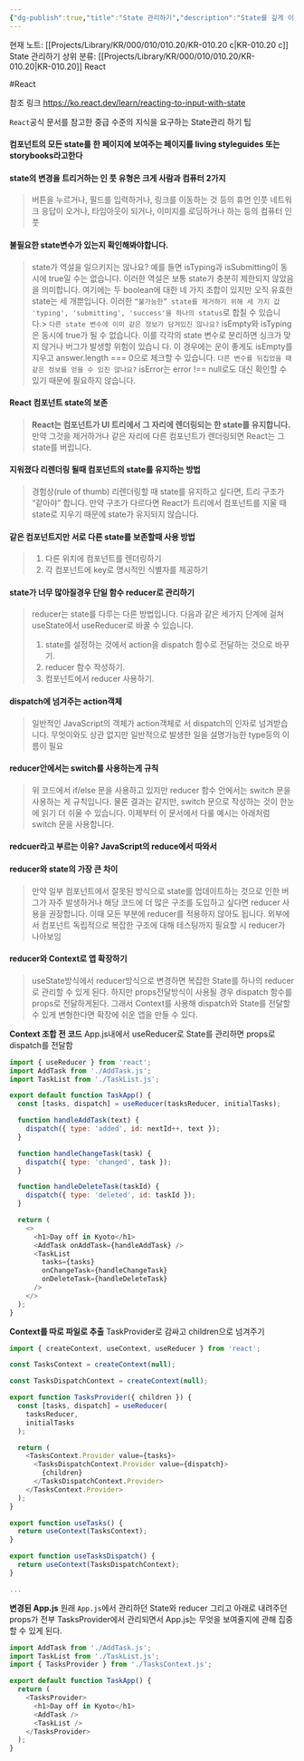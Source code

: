 ```yaml
---
{"dg-publish":true,"title":"State 관리하기","description":"State를 깊게 이해하기 위한 목차입니다. input으로 State받기, 오래 보존하기, 공유하기, reducer사용하기 등 State에 대해 심도 있게 배웁니다.","permalink":"/projects/library/kr/000/010/010-20/kr-010-20-c/","dgPassFrontmatter":true,"noteIcon":"0","created":"2025-01-12T21:26:13.578+09:00","updated":"2025-03-18T02:15:31.093+09:00"}
---
```


현재 노트: [[Projects/Library/KR/000/010/010.20/KR-010.20 c\|KR-010.20 c]] State 관리하기
상위 분류: [[Projects/Library/KR/000/010/010.20/KR-010.20\|KR-010.20]] React

#React

참조 링크
https://ko.react.dev/learn/reacting-to-input-with-state

`React`공식 문서를 참고한 중급 수준의 지식을 요구하는 State관리 하기 팁


#### 컴포넌트의 모든 state를 한 페이지에 보여주는 페이지를 living styleguides 또는 storybooks라고한다


#### state의 변경을 트리거하는 인 풋 유형은 크게 사람과 컴퓨터 2가지
> 버튼을 누르거나, 필드를 입력하거나, 링크를 이동하는 것 등의 휴먼 인풋
네트워크 응답이 오거나, 타임아웃이 되거나, 이미지를 로딩하거나 하는 등의 컴퓨터 인풋

#### 불필요한 state변수가 있는지 확인해봐야합니다.
> state가 역설을 일으키지는 않나요? 예를 들면 isTyping과 isSubmitting이 동시에 true일 수는 없습니다. 이러한 역설은 보통 state가 충분히 제한되지 않았음을 의미합니다. 여기에는 두 boolean에 대한 네 가지 조합이 있지만 오직 유효한 state는 세 개뿐입니다. 이러한 `“불가능한” state를 제거하기 위해 세 가지 값 'typing', 'submitting', 'success'을 하나의 status`로 합칠 수 있습니다.> 
`다른 state 변수에 이미 같은 정보가 담겨있진 않나요?` isEmpty와 isTyping은 동시에 true가 될 수 없습니다. 이를 각각의 state 변수로 분리하면 싱크가 맞지 않거나 버그가 발생할 위험이 있습니
다. 이 경우에는 운이 좋게도 isEmpty를 지우고 answer.length === 0으로 체크할 수 있습니다.
`다른 변수를 뒤집었을 때 같은 정보를 얻을 수 있진 않나요?` isError는 error !== null로도 대신 확인할 수 있기 때문에 필요하지 않습니다.



#### React 컴포넌트 state의 보존
>**React는 컴포넌트가 UI 트리에서 그 자리에 렌더링되는 한 state를 유지합니다.** 만약 그것을 제거하거나 같은 자리에 다른 컴포넌트가 렌더링되면 React는 그 state를 버립니다.


#### 지워졌다 리렌더링 될때 컴포넌트의 state를 유지하는 방법
> 경험상(rule of thumb) 리렌더링할 때 state를 유지하고 싶다면, 트리 구조가 “같아야” 합니다. 만약 구조가 다르다면 React가 트리에서 컴포넌트를 지울 때 state로 지우기 때문에 state가 유지되지 않습니다.

#### 같은 컴포넌트지만 서로 다른 state를 보존할때 사용 방법
> 1. 다른 위치에 컴포넌트를 렌더링하기
> 2. 각 컴포넌트에 key로 명시적인 식별자를 제공하기

#### state가 너무 많아질경우 단일 함수 reducer로 관리하기
> reducer는 state를 다루는 다른 방법입니다. 다음과 같은 세가지 단계에 걸쳐 useState에서 useReducer로 바꿀 수 있습니다.
> 1. state를 설정하는 것에서 action을 dispatch 함수로 전달하는 것으로 바꾸기.
> 2. reducer 함수 작성하기.
> 3. 컴포넌트에서 reducer 사용하기.


#### dispatch에 넘겨주는 action객체
>일반적인 JavaScript의 객체가 action객체로 서 dispatch의 인자로 넘겨받습니다. 무엇이와도 상관 없지만 일반적으로 발생한 일을 설명가능한 type등의 이름이 필요

#### reducer안에서는 switch를 사용하는게 규칙
> 위 코드에서 if/else 문을 사용하고 있지만 reducer 함수 안에서는 switch 문을 사용하는 게 규칙입니다. 물론 결과는 같지만, switch 문으로 작성하는 것이 한눈에 읽기 더 쉬울 수 있습니다. 이제부터 이 문서에서 다룰 예시는 아래처럼 switch 문을 사용합니다.


#### redcuer라고 부르는 이유? JavaScript의 reduce에서 따와서 

#### reducer와 state의 가장 큰 차이
> 만약 일부 컴포넌트에서 잘못된 방식으로 state를 업데이트하는 것으로 인한 버그가 자주 발생하거나 해당 코드에 더 많은 구조를 도입하고 싶다면 reducer 사용을 권장합니다. 이때 모든 부분에 reducer를 적용하지 않아도 됩니다.
> 외부에서 컴포넌트 독립적으로 복잡한 구조에 대해 테스팅까지 필요할 시 reducer가 나아보임


#### reducer와 Context로 앱 확장하기
> useState방식에서 reducer방식으로 변경하면 복잡한 State를 하나의 reducer로 관리할 수 있게 된다. 하지만 props전달방식이 사용될 경우 dispatch 함수를 props로 전달하게된다. 그래서 Context를 사용해 dispatch와 State를 전달할 수 있게 변형한다면 확장에 쉬운 앱을 만들 수 있다.

**Context 조합 전 코드**
App.js내에서 useReducer로 State를 관리하면 props로 dispatch를 전달함
```js
import { useReducer } from 'react';
import AddTask from './AddTask.js';
import TaskList from './TaskList.js';

export default function TaskApp() {
  const [tasks, dispatch] = useReducer(tasksReducer, initialTasks);

  function handleAddTask(text) {
    dispatch({ type: 'added', id: nextId++, text });
  }

  function handleChangeTask(task) {
    dispatch({ type: 'changed', task });
  }

  function handleDeleteTask(taskId) {
    dispatch({ type: 'deleted', id: taskId });
  }

  return (
    <>
      <h1>Day off in Kyoto</h1>
      <AddTask onAddTask={handleAddTask} />
      <TaskList
        tasks={tasks}
        onChangeTask={handleChangeTask}
        onDeleteTask={handleDeleteTask}
      />
    </>
  );
}

```


**Context를 따로 파일로 추출**
TaskProvider로 감싸고 children으로 넘겨주기
```js
import { createContext, useContext, useReducer } from 'react';

const TasksContext = createContext(null);

const TasksDispatchContext = createContext(null);

export function TasksProvider({ children }) {
  const [tasks, dispatch] = useReducer(
    tasksReducer,
    initialTasks
  );

  return (
    <TasksContext.Provider value={tasks}>
      <TasksDispatchContext.Provider value={dispatch}>
        {children}
      </TasksDispatchContext.Provider>
    </TasksContext.Provider>
  );
}

export function useTasks() {
  return useContext(TasksContext);
}

export function useTasksDispatch() {
  return useContext(TasksDispatchContext);
}

...

```

**변경된 App.js**
원래 `App.js`에서 관리하던 State와 reducer 그리고 아래로 내려주던 props가 전부 TasksProvider에서 관리되면서 App.js는 무엇을 보여줄지에 관해 집중할 수 있게 된다.
```js
import AddTask from './AddTask.js';
import TaskList from './TaskList.js';
import { TasksProvider } from './TasksContext.js';

export default function TaskApp() {
  return (
    <TasksProvider>
      <h1>Day off in Kyoto</h1>
      <AddTask />
      <TaskList />
    </TasksProvider>
  );
}


```